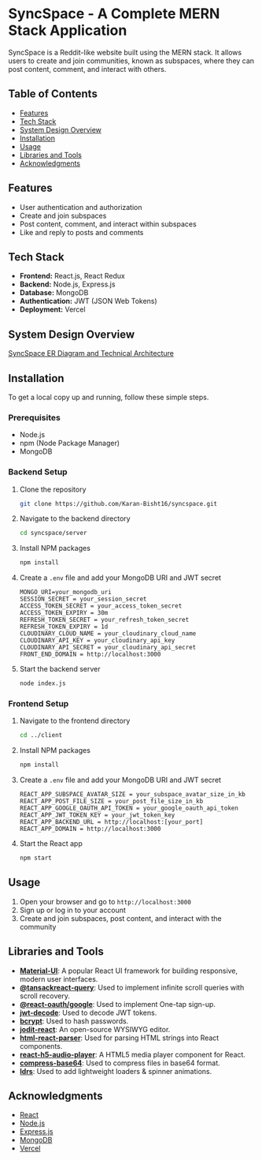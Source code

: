 <h1>SyncSpace - A Complete MERN Stack Application</h1>

SyncSpace is a Reddit-like website built using the MERN stack.
It allows users to create and join communities, known as subspaces, where they can post content, comment, and interact with others.

## Table of Contents

- [Features](#features)
- [Tech Stack](#tech-stack)
- [System Design Overview](#system-design-overview)
- [Installation](#installation)
- [Usage](#usage)
- [Libraries and Tools](#libraries-and-tools)
- [Acknowledgments](#acknowledgments)

## Features

- User authentication and authorization
- Create and join subspaces
- Post content, comment, and interact within subspaces
- Like and reply to posts and comments

## Tech Stack

- **Frontend:** React.js, React Redux
- **Backend:** Node.js, Express.js
- **Database:** MongoDB
- **Authentication:** JWT (JSON Web Tokens)
- **Deployment:** Vercel

## System Design Overview

[SyncSpace ER Diagram and Technical Architecture](https://app.eraser.io/workspace/dJMjbpJMcqiAW4B3AJRM?origin=share)

## Installation

To get a local copy up and running, follow these simple steps.

### Prerequisites

- Node.js
- npm (Node Package Manager)
- MongoDB

### Backend Setup

1. Clone the repository
   ```sh
   git clone https://github.com/Karan-Bisht16/syncspace.git
   ```
2. Navigate to the backend directory
   ```sh
   cd syncspace/server
   ```
3. Install NPM packages
   ```sh
   npm install
   ```
4. Create a `.env` file and add your MongoDB URI and JWT secret
   ```env
   MONGO_URI=your_mongodb_uri
   SESSION_SECRET = your_session_secret
   ACCESS_TOKEN_SECRET = your_access_token_secret
   ACCESS_TOKEN_EXPIRY = 30m
   REFRESH_TOKEN_SECRET = your_refresh_token_secret
   REFRESH_TOKEN_EXPIRY = 1d
   CLOUDINARY_CLOUD_NAME = your_cloudinary_cloud_name
   CLOUDINARY_API_KEY = your_cloudinary_api_key
   CLOUDINARY_API_SECRET = your_cloudinary_api_secret
   FRONT_END_DOMAIN = http://localhost:3000
   ```
5. Start the backend server
   ```sh
   node index.js
   ```

### Frontend Setup

1. Navigate to the frontend directory
   ```sh
   cd ../client
   ```
2. Install NPM packages
   ```sh
   npm install
   ```
3. Create a `.env` file and add your MongoDB URI and JWT secret
   ```env
   REACT_APP_SUBSPACE_AVATAR_SIZE = your_subspace_avatar_size_in_kb
   REACT_APP_POST_FILE_SIZE = your_post_file_size_in_kb
   REACT_APP_GOOGLE_OAUTH_API_TOKEN = your_google_oauth_api_token
   REACT_APP_JWT_TOKEN_KEY = your_jwt_token_key
   REACT_APP_BACKEND_URL = http://localhost:[your_port]
   REACT_APP_DOMAIN = http://localhost:3000
   ```
4. Start the React app
   ```sh
   npm start
   ```

## Usage

1. Open your browser and go to `http://localhost:3000`
2. Sign up or log in to your account
3. Create and join subspaces, post content, and interact with the community

<h2 id="libraries-and-tools">Libraries and Tools</h2>

- [**Material-UI**](https://mui.com/material-ui/getting-started/): A popular React UI framework for building responsive, modern user interfaces.
- [**@tansackreact-query**](https://www.npmjs.com/package/@tanstack/react-query): Used to implement infinite scroll queries with scroll recovery.
- [**@react-oauth/google**](https://www.npmjs.com/package/@react-oauth/google): Used to implement One-tap sign-up.
- [**jwt-decode**](https://www.npmjs.com/package/jwt-decode): Used to decode JWT tokens.
- [**bcrypt**](https://www.npmjs.com/package/bcrypt): Used to hash passwords.
- [**jodit-react**](https://www.npmjs.com/package/jodit-react): An open-source WYSIWYG editor.
- [**html-react-parser**](https://www.npmjs.com/package/html-react-parser): Used for parsing HTML strings into React components.
- [**react-h5-audio-player**](https://www.npmjs.com/package/react-h5-audio-player): A HTML5 media player component for React.
- [**compress-base64**](https://www.npmjs.com/package/compress-base64): Used to compress files in base64 format.
- [**ldrs**](https://www.npmjs.com/package/ldrs): Used to add lightweight loaders & spinner animations.

## Acknowledgments

- [React](https://reactjs.org/)
- [Node.js](https://nodejs.org/)
- [Express.js](https://expressjs.com/)
- [MongoDB](https://www.mongodb.com/)
- [Vercel](https://vercel.com/)
